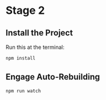 Stage 2
=======

## Install the Project

Run this at the terminal:

```bash
npm install
```

## Engage Auto-Rebuilding

```bash
npm run watch
```
